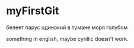 # myFirstGit

белеет парус одинокий
в тумане моря голубом

something in english, maybe cyrillic doesn't work.
